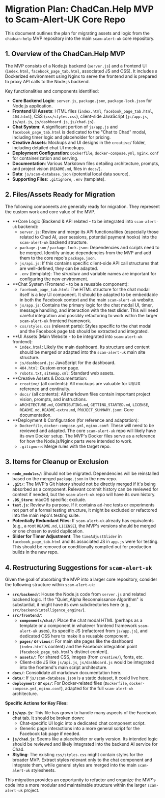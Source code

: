 # Migration Plan: ChadCan.Help MVP to Scam-Alert-UK Core Repo

This document outlines the plan for migrating assets and logic from the `chadcan-help` MVP repository into the main `scam-alert-uk` core repository.

## 1. Overview of the ChadCan.Help MVP

The MVP consists of a Node.js backend (`server.js`) and a frontend UI (`index.html`, `facebook_page_tab.html`, associated JS and CSS). It includes a Dockerized environment using Nginx to serve the frontend and is prepared to proxy API calls to the Node.js backend.

Key functionalities and components identified:

*   **Core Backend Logic**: `server.js`, `package.json`, `package-lock.json` for Node.js application.
*   **Frontend UI Assets**: HTML files (`index.html`, `facebook_page_tab.html`, `404.html`), CSS (`css/styles.css`), client-side JavaScript (`js/app.js`, `js/api.js`, `js/dashboard.js`, `js/chad.js`).
*   **Chat System**: A significant portion of `js/app.js` and `facebook_page_tab.html` is dedicated to the "Chat to Chad" modal, including timer logic and placeholder for pricing.
*   **Creative Assets**: Mockups and UI designs in the `creative/` folder, including detailed chat UI mockups.
*   **Deployment Configuration**: `Dockerfile`, `docker-compose.yml`, `nginx.conf` for containerization and serving.
*   **Documentation**: Various Markdown files detailing architecture, prompts, and project vision (`README.md`, files in `docs/`).
*   **Data**: `js/scam-database.json` (potential local data source).
*   **Supporting Files**: `.gitignore`, `.env` (template).

## 2. Files/Assets Ready for Migration

The following components are generally ready for migration. They represent the custom work and core value of the MVP.

*   **Core Logic (Backend & API related - to be integrated into `scam-alert-uk` backend):
    *   `server.js`: Review and merge its API functionalities (especially those related to Chad AI, user sessions, potential payment hooks) into the `scam-alert-uk` backend structure.
    *   `package.json` / `package-lock.json`: Dependencies and scripts need to be merged. Identify unique dependencies from the MVP and add them to the core repo's `package.json`.
    *   `js/api.js`: If this contains specific client-side API call structures that are well-defined, they can be adapted.
    *   `.env` (template): The *structure* and variable names are important for configuring the new environment.
*   **Chat System (Frontend - to be a reusable component):
    *   `facebook_page_tab.html`: The HTML structure for the chat modal itself is a key UI component. It should be adapted to be embeddable in both the Facebook context and the main `scam-alert-uk` website.
    *   `js/app.js`: Contains the primary logic for the chat modal UI, timer, message handling, and interaction with the test slider. This will need careful integration and possibly refactoring to work within the larger `scam-alert-uk` frontend framework.
    *   `css/styles.css` (relevant parts): Styles specific to the chat modal and the Facebook page tab should be extracted and integrated.
*   **UI Assets (Main Website - to be integrated into `scam-alert-uk` frontend):
    *   `index.html`: Likely the main dashboard. Its structure and content should be merged or adapted into the `scam-alert-uk` main site structure.
    *   `js/dashboard.js`: JavaScript for the dashboard.
    *   `404.html`: Custom error page.
    *   `robots.txt`, `sitemap.xml`: Standard web assets.
*   **Creative Assets & Documentation:
    *   `creative/` (all contents): All mockups are valuable for UI/UX reference and continuity.
    *   `docs/` (all contents): All markdown files contain important project vision, prompts, and instructions.
    *   `ARCHITECTURE.md`, `CONTRIBUTING.md`, `GETTING_STARTED.md`, `LICENSE`, `README.md`, `README-extra.md`, `PROJECT_SUMMARY.json`: Core documentation.
*   **Deployment & Configuration (for reference and adaptation):
    *   `Dockerfile`, `docker-compose.yml`, `nginx.conf`: These will need to be reviewed and adapted. The core `scam-alert-uk` repo will likely have its own Docker setup. The MVP's Docker files serve as a reference for how the Node.js/Nginx parts were intended to work.
    *   `.gitignore`: Merge rules with the target repo.

## 3. Items for Cleanup or Exclusion

*   **`node_modules/`**: Should not be migrated. Dependencies will be reinstalled based on the merged `package.json` in the new repo.
*   **`.git/`**: The MVP's Git history should not be directly merged if it's being absorbed as a component. Relevant commit history can be reviewed for context if needed, but the `scam-alert-uk` repo will have its own history.
*   **`.DS_Store`**: macOS specific; exclude.
*   **`test.js`**: Review its purpose. If it contains ad-hoc tests or experiments not part of a formal testing structure, it might be excluded or refactored into the main repo's testing suite.
*   **Potentially Redundant Files**: If `scam-alert-uk` already has equivalents (e.g., a root `README.md`, `LICENSE`), the MVP's versions should be merged or one chosen to avoid duplication.
*   **Slider for Timer Adjustment**: The `timeAdjustSlider` in `facebook_page_tab.html` and its associated JS in `app.js` were for testing. This should be removed or conditionally compiled out for production builds in the new repo.

## 4. Restructuring Suggestions for `scam-alert-uk`

Given the goal of absorbing the MVP into a larger core repository, consider the following structure within `scam-alert-uk`:

*   **`src/backend/`**: House the Node.js code from `server.js` and related backend logic. If the "Quiet_Alpha Reconnaissance Algorithm" is substantial, it might have its own subdirectories here (e.g., `src/backend/intelligence_engine/`).
*   **`src/frontend/`**: 
    *   **`components/chat/`**: Place the chat modal HTML (perhaps as a template or a component in whatever frontend framework `scam-alert-uk` uses), its specific JS (refactored from `js/app.js`), and dedicated CSS here to make it a reusable component.
    *   **`pages/` or `views/`**: For main site pages like the dashboard (`index.html`'s content) and the Facebook integration point (`facebook_page_tab.html`'s distinct content).
    *   **`assets/`**: For shared CSS, images (from `creative/`), fonts, etc.
    *   Client-side JS like `js/api.js`, `js/dashboard.js` would be integrated into the frontend's main script architecture.
*   **`docs/`**: Consolidate all markdown documentation here.
*   **`data/`**: If `js/scam-database.json` is a static dataset, it could live here.
*   **`deployment/` or `ops/`**: For Docker-related files (`Dockerfile`, `docker-compose.yml`, `nginx.conf`), adapted for the full `scam-alert-uk` architecture.

**Specific Actions for Key Files:**

*   **`js/app.js`**: This file has grown to handle many aspects of the Facebook chat tab. It should be broken down:
    *   Chat-specific UI logic into a dedicated chat component script.
    *   Generic page interactions into a more general script for the Facebook tab page if needed.
*   **`js/chad.js`**: Seems like a placeholder or early version. Its intended logic should be reviewed and likely integrated into the backend AI service for Chad.
*   **Styling**: The existing `css/styles.css` might contain styles for the broader MVP. Extract styles relevant only to the chat component and integrate them, while general styles are merged into the main `scam-alert-uk` stylesheets.

This migration provides an opportunity to refactor and organize the MVP's code into a more modular and maintainable structure within the larger `scam-alert-uk` project.
